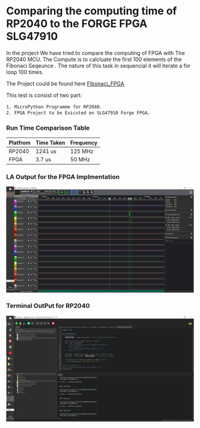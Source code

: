 # Comparing the computing time of RP2040 to the FORGE FPGA SLG47910

In the project We have tried to compare the computing of FPGA with The RP2040 MCU. The Compute is to calcluate the first 100 elements of the Fibonaci Seqeunce .
The nature of this task in sequencial it will iterate a for loop 100 times.

The Project could be found here [Fibonaci_FPGA](../Projects/fibonaci_fpga) 

This test is consist of two part: 

    1. MicroPython Programme for RP2040.
    2. FPGA Project to be Exicuted on SLG47910 Forge FPGA.


### Run Time Comparison Table 
   | Platfrom    | Time Taken |  Frequency |
   | ----------- | -----------| -----------|
   | RP2040      | 1241 us    | 125 MHz     |
   | FPGA        | 3.7 us     | 50 MHz     |


 ### LA Output for the FPGA Implmentation 

 ![alt text](<images/Screenshot (1320).png>)

 ### Terminal OutPut for RP2040 

 ![alt text](images/image.png)

